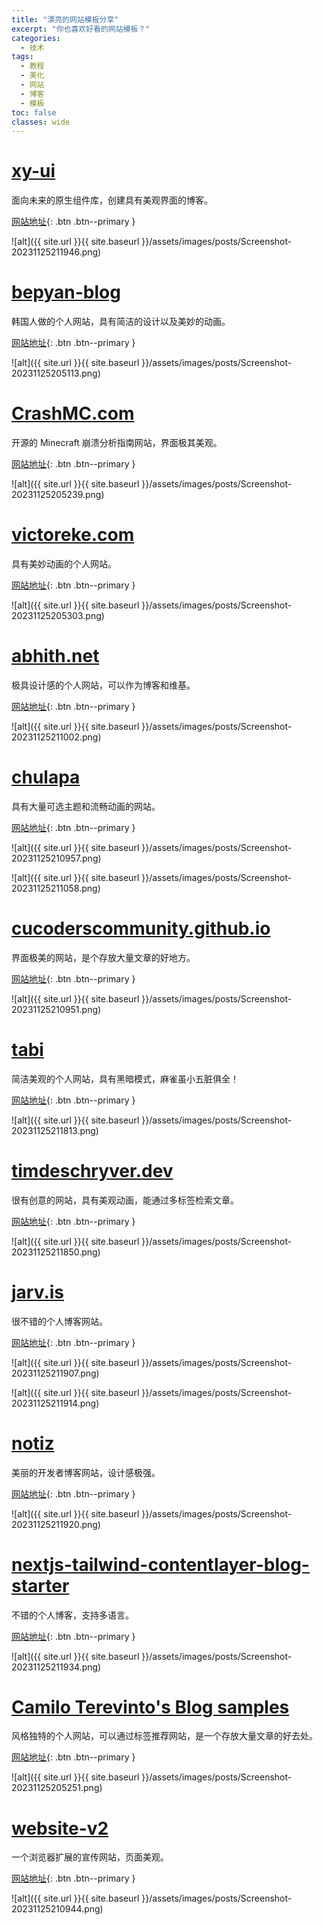 ```yaml
---
title: "漂亮的网站模板分享"
excerpt: "你也喜欢好看的网站模板？"
categories:
  - 技术
tags:
  - 教程
  - 美化
  - 网站
  - 博客
  - 模板
toc: false
classes: wide
---
```


# [xy-ui](https://github.com/XboxYan/xy-ui)

面向未来的原生组件库，创建具有美观界面的博客。

[网站地址](https://xy-ui.codelabo.cn/){: .btn .btn--primary }


![alt]({{ site.url }}{{ site.baseurl }}/assets/images/posts/Screenshot-20231125211946.png)

# [bepyan-blog](https://github.com/bepyan/bepyan.github.io)

韩国人做的个人网站，具有简洁的设计以及美妙的动画。

[网站地址](https://bepyan.github.io/){: .btn .btn--primary }


![alt]({{ site.url }}{{ site.baseurl }}/assets/images/posts/Screenshot-20231125205113.png)

# [CrashMC.com](https://github.com/bepyan/bepyan.github.io)

开源的 Minecraft 崩溃分析指南网站，界面极其美观。

[网站地址](https://crashmc.com/){: .btn .btn--primary }

![alt]({{ site.url }}{{ site.baseurl }}/assets/images/posts/Screenshot-20231125205239.png)

# [victoreke.com](https://github.com/Evavic44/victoreke.com)

具有美妙动画的个人网站。

[网站地址](https://victoreke.com/){: .btn .btn--primary }

![alt]({{ site.url }}{{ site.baseurl }}/assets/images/posts/Screenshot-20231125205303.png)

# [abhith.net](https://github.com/abhith/abhith.net)

极具设计感的个人网站，可以作为博客和维基。

[网站地址](https://www.abhith.net/){: .btn .btn--primary }


![alt]({{ site.url }}{{ site.baseurl }}/assets/images/posts/Screenshot-20231125211002.png)

# [chulapa](https://github.com/dieghernan/chulapa)

具有大量可选主题和流畅动画的网站。

[网站地址](https://dieghernan.github.io/chulapa/){: .btn .btn--primary }

![alt]({{ site.url }}{{ site.baseurl }}/assets/images/posts/Screenshot-20231125210957.png)

![alt]({{ site.url }}{{ site.baseurl }}/assets/images/posts/Screenshot-20231125211058.png)

# [cucoderscommunity.github.io](https://github.com/CuCodersCommunity/cucoderscommunity.github.io)

界面极美的网站，是个存放大量文章的好地方。

[网站地址](https://cucoders.dev/){: .btn .btn--primary }

![alt]({{ site.url }}{{ site.baseurl }}/assets/images/posts/Screenshot-20231125210951.png)

# [tabi](https://github.com/welpo/tabi)

简洁美观的个人网站，具有黑暗模式，麻雀虽小五脏俱全！

[网站地址](https://welpo.github.io/tabi/){: .btn .btn--primary }

![alt]({{ site.url }}{{ site.baseurl }}/assets/images/posts/Screenshot-20231125211813.png)

# [timdeschryver.dev](https://github.com/timdeschryver/timdeschryver.dev)

很有创意的网站，具有美观动画，能通过多标签检索文章。

[网站地址](https://timdeschryver.dev/){: .btn .btn--primary }

![alt]({{ site.url }}{{ site.baseurl }}/assets/images/posts/Screenshot-20231125211850.png)

# [jarv.is](https://github.com/jakejarvis/jarv.is)

很不错的个人博客网站。

[网站地址](https://jarv.is/projects/){: .btn .btn--primary }

![alt]({{ site.url }}{{ site.baseurl }}/assets/images/posts/Screenshot-20231125211907.png)

![alt]({{ site.url }}{{ site.baseurl }}/assets/images/posts/Screenshot-20231125211914.png)

# [notiz](https://github.com/notiz-dev/notiz)

美丽的开发者博客网站，设计感极强。

[网站地址](https://notiz.dev/){: .btn .btn--primary }

![alt]({{ site.url }}{{ site.baseurl }}/assets/images/posts/Screenshot-20231125211920.png)

# [nextjs-tailwind-contentlayer-blog-starter](https://github.com/Kamigami55/nextjs-tailwind-contentlayer-blog-starter)

不错的个人博客，支持多语言。

[网站地址](https://nextjs-tailwind-contentlayer-blog-starter.vercel.app/){: .btn .btn--primary }

![alt]({{ site.url }}{{ site.baseurl }}/assets/images/posts/Screenshot-20231125211934.png)

# [Camilo Terevinto's Blog samples](https://github.com/CamiloTerevinto/Blog)

风格独特的个人网站，可以通过标签推荐网站，是一个存放大量文章的好去处。

[网站地址](https://www.camiloterevinto.com/){: .btn .btn--primary }

![alt]({{ site.url }}{{ site.baseurl }}/assets/images/posts/Screenshot-20231125205251.png)

# [website-v2](https://github.com/ScratchAddons/website-v2)

一个浏览器扩展的宣传网站，页面美观。

[网站地址](https://scratchaddons.com/){: .btn .btn--primary }

![alt]({{ site.url }}{{ site.baseurl }}/assets/images/posts/Screenshot-20231125210944.png)
